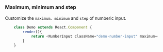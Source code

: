 ### Maximum, minimum and step
Customize the ```maximum```、```minimum``` and ```step``` of numberic input.
```javascript
    class Demo extends React.Component {
        render(){
            return <NumberInput className="demo-number-input" maximum={1000} minimum={100} step={25}/>
        }
    }
```